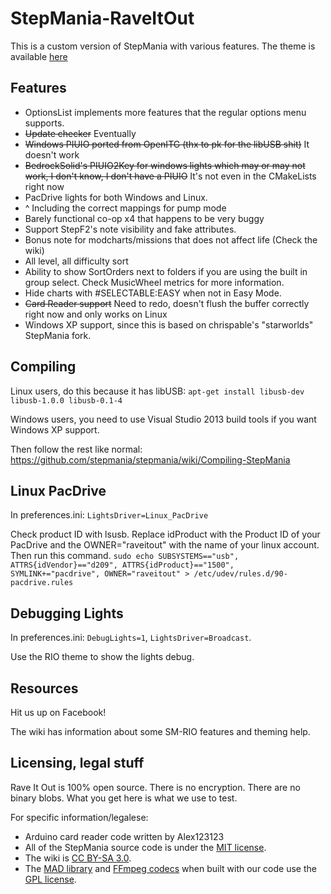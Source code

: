 StepMania-RaveItOut
=========

This is a custom version of StepMania with various features. The theme is available [here](https://github.com/raveitoutofficial/raveitout)

## Features
* OptionsList implements more features that the regular options menu supports.
* ~~Update checker~~ Eventually
* ~~Windows PIUIO ported from OpenITG (thx to pk for the libUSB shit)~~ It doesn't work
* ~~BedrockSolid's PIUIO2Key for windows lights which may or may not work, I don't know, I don't have a PIUIO~~ It's not even in the CMakeLists right now
* PacDrive lights for both Windows and Linux.
* ^ Including the correct mappings for pump mode
* Barely functional co-op x4 that happens to be very buggy
* Support StepF2's note visibility and fake attributes.
* Bonus note for modcharts/missions that does not affect life (Check the wiki)
* All level, all difficulty sort
* Ability to show SortOrders next to folders if you are using the built in group select. Check MusicWheel metrics for more information.
* Hide charts with #SELECTABLE:EASY when not in Easy Mode.
* ~~Card Reader support~~ Need to redo, doesn't flush the buffer correctly right now and only works on Linux
* Windows XP support, since this is based on chrispable's "starworlds" StepMania fork.

## Compiling

Linux users, do this because it has libUSB: `apt-get install libusb-dev libusb-1.0.0 libusb-0.1-4`

Windows users, you need to use Visual Studio 2013 build tools if you want Windows XP support.

Then follow the rest like normal: https://github.com/stepmania/stepmania/wiki/Compiling-StepMania

## Linux PacDrive
In preferences.ini: `LightsDriver=Linux_PacDrive`

Check product ID with lsusb. Replace idProduct with the Product ID of your PacDrive and the OWNER="raveitout" with the name of your linux account. Then run this command.
`sudo echo SUBSYSTEMS=="usb", ATTRS{idVendor}=="d209", ATTRS{idProduct}=="1500", SYMLINK+="pacdrive", OWNER="raveitout" > /etc/udev/rules.d/90-pacdrive.rules`

## Debugging Lights
In preferences.ini: `DebugLights=1`, `LightsDriver=Broadcast`.

Use the RIO theme to show the lights debug.

## Resources

Hit us up on Facebook!

The wiki has information about some SM-RIO features and theming help.

## Licensing, legal stuff

Rave It Out is 100% open source. There is no encryption. There are no binary blobs. What you get here is what we use to test.

For specific information/legalese:

* Arduino card reader code written by Alex123123
* All of the StepMania source code is under the [MIT license](http://opensource.org/licenses/MIT).
* The wiki is [CC BY-SA 3.0](https://creativecommons.org/licenses/by-sa/3.0/).
* The [MAD library](http://www.underbit.com/products/mad/) and [FFmpeg codecs](https://www.ffmpeg.org/) when built with our code use the [GPL license](http://www.gnu.org).

